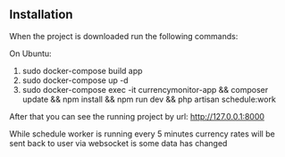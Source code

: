 ## Installation

When the project is downloaded run the following commands:

On Ubuntu:
1) sudo docker-compose build app
2) sudo docker-compose up -d
3) sudo docker-compose exec -it currencymonitor-app && composer update && npm install && npm run dev && php artisan schedule:work

After that you can see the running project by url: http://127.0.0.1:8000

While schedule worker is running every 5 minutes currency rates will be sent back to user via websocket is some data has changed
